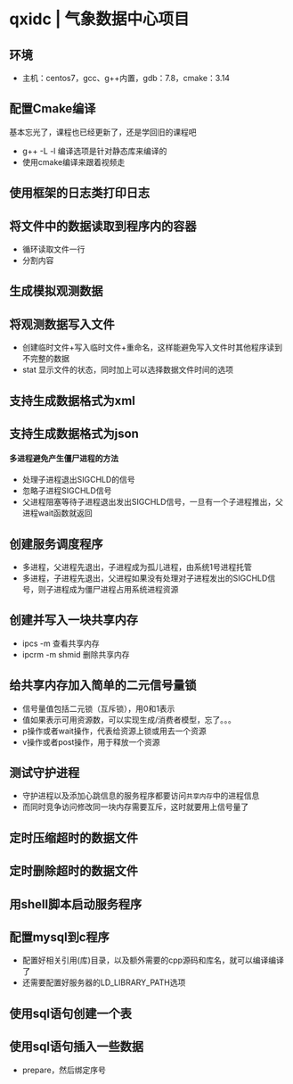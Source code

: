 # qxidc | 气象数据中心项目

## 环境

* 主机：centos7，gcc、g++内置，gdb：7.8，cmake：3.14

## 配置Cmake编译

基本忘光了，课程也已经更新了，还是学回旧的课程吧

* g++ -L -l 编译选项是针对静态库来编译的
* 使用cmake编译来跟着视频走

## 使用框架的日志类打印日志

## 将文件中的数据读取到程序内的容器

* 循环读取文件一行
* 分割内容

## 生成模拟观测数据

## 将观测数据写入文件

* 创建临时文件+写入临时文件+重命名，这样能避免写入文件时其他程序读到不完整的数据
* stat 显示文件的状态，同时加上可以选择数据文件时间的选项

## 支持生成数据格式为xml

## 支持生成数据格式为json

#### 多进程避免产生僵尸进程的方法

* 处理子进程退出SIGCHLD的信号
* 忽略子进程SIGCHLD信号
* 父进程阻塞等待子进程退出发出SIGCHLD信号，一旦有一个子进程推出，父进程wait函数就返回

## 创建服务调度程序

* 多进程，父进程先退出，子进程成为孤儿进程，由系统1号进程托管
* 多进程，子进程先退出，父进程如果没有处理对子进程发出的SIGCHLD信号，则子进程成为僵尸进程占用系统进程资源

## 创建并写入一块共享内存

* ipcs -m 查看共享内存
* ipcrm -m shmid 删除共享内存

## 给共享内存加入简单的二元信号量锁

* 信号量值包括二元锁（互斥锁），用0和1表示
* 值如果表示可用资源数，可以实现生成/消费者模型，忘了。。。
* p操作或者wait操作，代表给资源上锁或用去一个资源
* v操作或者post操作，用于释放一个资源

## 测试守护进程

* 守护进程以及添加心跳信息的服务程序都要访问`共享内存`中的进程信息
* 而同时竞争访问修改同一块内存需要互斥，这时就要用上信号量了

## 定时压缩超时的数据文件

## 定时删除超时的数据文件

## 用shell脚本启动服务程序

## 配置mysql到c程序

* 配置好相关引用(库)目录，以及额外需要的cpp源码和库名，就可以编译编译了
* 还需要配置好服务器的LD_LIBRARY_PATH选项

## 使用sql语句创建一个表

## 使用sql语句插入一些数据

* prepare，然后绑定序号
